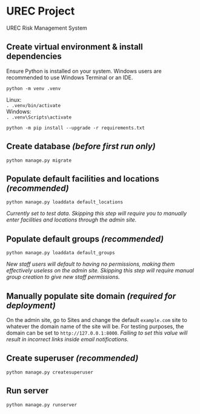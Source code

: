 # UREC Project
 
UREC Risk Management System

## Create virtual environment & install dependencies

Ensure Python is installed on your system. Windows users are recommended to use Windows Terminal or an IDE.

`python -m venv .venv`  

Linux:  
`. .venv/bin/activate`  
Windows:  
`. .venv\Scripts\activate`

`python -m pip install --upgrade -r requirements.txt`

## Create database *(before first run only)*

`python manage.py migrate`

## Populate default facilities and locations *(recommended)*

`python manage.py loaddata default_locations`

*Currently set to test data. Skipping this step will require you to manually enter facilities and locations through the admin site.*

## Populate default groups *(recommended)*

`python manage.py loaddata default_groups`

*New staff users will default to having no permissions, making them effectively useless on the admin site. Skipping this step will require manual group creation to give new staff permissions.*

## Manually populate site domain *(required for deployment)*

On the admin site, go to Sites and change the default `example.com` site to whatever the domain name of the site will be. For testing purposes, the domain can be set to `http://127.0.0.1:8000`. *Failing to set this value will result in incorrect links inside email notifications.*

## Create superuser *(recommended)*

`python manage.py createsuperuser`

## Run server

`python manage.py runserver`
